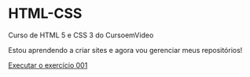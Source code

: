 # HTML-CSS
 Curso de HTML 5 e CSS 3 do CursoemVideo

 Estou aprendendo a criar sites e agora vou gerenciar meus repositórios!

 <a href="https://professorguanabara.github.io/html-css/exercicios/ex001/index.html">Executar o exercício 001</a>
